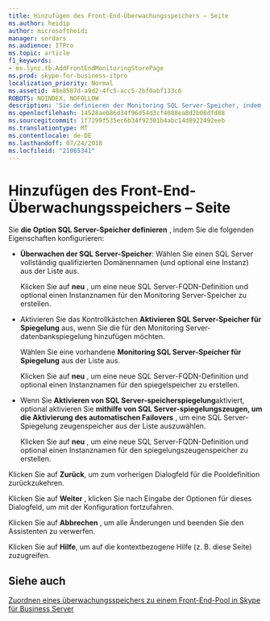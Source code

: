 ```yaml
---
title: Hinzufügen des Front-End-Überwachungsspeichers – Seite
ms.author: heidip
author: microsoftheidi
manager: serdars
ms.audience: ITPro
ms.topic: article
f1_keywords:
- ms.lync.tb.AddFrontEndMonitoringStorePage
ms.prod: skype-for-business-itpro
localization_priority: Normal
ms.assetid: 48e8587d-a9d2-4fc5-acc5-2bf0abf133c6
ROBOTS: NOINDEX, NOFOLLOW
description: 'Sie definieren der Monitoring SQL Server-Speicher, indem Sie die folgenden Eigenschaften konfigurieren:'
ms.openlocfilehash: 14528aeb86d34f96d54d3cf4088ea8d2b08dfd88
ms.sourcegitcommit: 1f7299f535ec6b34f92301b4abc14d8922492eeb
ms.translationtype: MT
ms.contentlocale: de-DE
ms.lasthandoff: 07/24/2018
ms.locfileid: "21065341"
---
```

# <a name="add-front-end-monitoring-store-page"></a>Hinzufügen des Front-End-Überwachungsspeichers – Seite
 
Sie **die Option SQL Server-Speicher definieren** , indem Sie die folgenden Eigenschaften konfigurieren:
  
- **Überwachen der SQL Server-Speicher**: Wählen Sie einen SQL Server vollständig qualifizierten Domänennamen (und optional eine Instanz) aus der Liste aus.
    
    Klicken Sie auf **neu** , um eine neue SQL Server-FQDN-Definition und optional einen Instanznamen für den Monitoring Server-Speicher zu erstellen.
    
- Aktivieren Sie das Kontrollkästchen **Aktivieren SQL Server-Speicher für Spiegelung** aus, wenn Sie die für den Monitoring Server-datenbankspiegelung hinzufügen möchten.
    
    Wählen Sie eine vorhandene **Monitoring SQL Server-Speicher für Spiegelung** aus der Liste aus.
    
    Klicken Sie auf **neu** , um eine neue SQL Server-FQDN-Definition und optional einen Instanznamen für den spiegelspeicher zu erstellen.
    
- Wenn Sie **Aktivieren von SQL Server-speicherspiegelung**aktiviert, optional aktivieren Sie **mithilfe von SQL Server-spiegelungszeugen, um die Aktivierung des automatischen Failovers** , um eine SQL Server-Spiegelung zeugenspeicher aus der Liste auszuwählen.
    
    Klicken Sie auf **neu** , um eine neue SQL Server-FQDN-Definition und optional einen Instanznamen für den spiegelungszeugenspeicher zu erstellen.
    
Klicken Sie auf **Zurück**, um zum vorherigen Dialogfeld für die Pooldefinition zurückzukehren.
  
Klicken Sie auf **Weiter** , klicken Sie nach Eingabe der Optionen für dieses Dialogfeld, um mit der Konfiguration fortzufahren.
  
Klicken Sie auf **Abbrechen** , um alle Änderungen und beenden Sie den Assistenten zu verwerfen.
  
Klicken Sie auf **Hilfe**, um auf die kontextbezogene Hilfe (z. B. diese Seite) zuzugreifen.
  
## <a name="see-also"></a>Siehe auch

[Zuordnen eines überwachungsspeichers zu einem Front-End-Pool in Skype für Business Server](../../../deploy/deploy-monitoring/associate-a-monitoring-store.md)